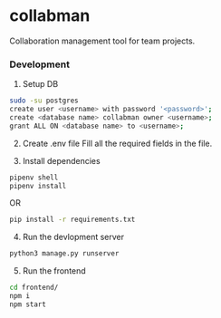 # collabman

Collaboration management tool for team projects.


### Development


1. Setup DB

```sh
sudo -su postgres
create user <username> with password '<password>';
create <database name> collabman owner <username>;
grant ALL ON <database name> to <username>;
```


2. Create .env file
Fill all the required fields in the file.


3. Install dependencies

```sh
pipenv shell
pipenv install
```

OR

```sh
pip install -r requirements.txt
```

4. Run the devlopment server

```sh
python3 manage.py runserver
```

5. Run the frontend

```sh
cd frontend/
npm i
npm start
```
